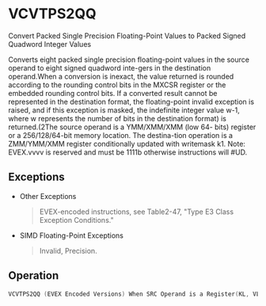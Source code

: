 # VCVTPS2QQ

Convert Packed Single Precision Floating-Point Values to Packed Signed Quadword Integer Values

Converts eight packed single precision floating-point values in the source operand to eight signed quadword inte-gers in the destination operand.When a conversion is inexact, the value returned is rounded according to the rounding control bits in the MXCSR register or the embedded rounding control bits.
If a converted result cannot be represented in the destination format, the floating-point invalid exception is raised, and if this exception is masked, the indefinite integer value w-1, where w represents the number of bits in the destination format) is returned.(2The source operand is a YMM/XMM/XMM (low 64- bits) register or a 256/128/64-bit memory location.
The destina-tion operation is a ZMM/YMM/XMM register conditionally updated with writemask k1.
Note: EVEX.vvvv is reserved and must be 1111b otherwise instructions will #UD.

## Exceptions

- Other Exceptions
  > EVEX-encoded instructions, see Table2-47, "Type E3 Class Exception Conditions."
- SIMD Floating-Point Exceptions
  > Invalid, Precision.

## Operation

```C
VCVTPS2QQ (EVEX Encoded Versions) When SRC Operand is a Register(KL, VL) = (2, 128), (4, 256), (8, 512)IF (VL == 512) AND (EVEX.b == 1) THENSET_ROUNDING_MODE_FOR_THIS_INSTRUCTION(EVEX.RC);ELSE SET_ROUNDING_MODE_FOR_THIS_INSTRUCTION(MXCSR.RC);FI;FOR j := 0 TO KL-1i := j * 64k := j * 32IF k1[j] OR *no writemask*THEN DEST[i+63:i] :=Convert_Single_Precision_To_QuadInteger(SRC[k+31:k])ELSE IF *merging-masking*; merging-maskingTHEN *DEST[i+63:i] remains unchanged*ELSE ; zeroing-maskingFI;ENDFORDEST[MAXVL-1:VL] := 0VCVTPS2QQ (EVEX Encoded Versions) When SRC Operand is a Memory Source(KL, VL) = (2, 128), (4, 256), (8, 512)FOR j := 0 TO KL-1i := j * 64k := j * 32IF k1[j] OR *no writemask*THEN IF (EVEX.b == 1) THENDEST[i+63:i] :=Convert_Single_Precision_To_QuadInteger(SRC[31:0])ELSE DEST[i+63:i] :=Convert_Single_Precision_To_QuadInteger(SRC[k+31:k])FI;ELSE IF *merging-masking*; merging-maskingTHEN *DEST[i+63:i] remains unchanged*ELSE ; zeroing-maskingDEST[i+63:i] := 0FIFI;ENDFORDEST[MAXVL-1:VL] := 0Intel C/C++ Compiler Intrinsic EquivalentVCVTPS2QQ __m512i _mm512_cvtps_epi64( __m512 a);VCVTPS2QQ __m512i _mm512_mask_cvtps_epi64( __m512i s, __mmask16 k, __m512 a);VCVTPS2QQ __m512i _mm512_maskz_cvtps_epi64( __mmask16 k, __m512 a);VCVTPS2QQ __m512i _mm512_cvt_roundps_epi64( __m512 a, int r);VCVTPS2QQ __m512i _mm512_mask_cvt_roundps_epi64( __m512i s, __mmask16 k, __m512 a, int r);VCVTPS2QQ __m512i _mm512_maskz_cvt_roundps_epi64( __mmask16 k, __m512 a, int r);VCVTPS2QQ __m256i _mm256_cvtps_epi64( __m256 a);VCVTPS2QQ __m256i _mm256_mask_cvtps_epi64( __m256i s, __mmask8 k, __m256 a);VCVTPS2QQ __m256i _mm256_maskz_cvtps_epi64( __mmask8 k, __m256 a);VCVTPS2QQ __m128i _mm_cvtps_epi64( __m128 a);VCVTPS2QQ __m128i _mm_mask_cvtps_epi64( __m128i s, __mmask8 k, __m128 a);VCVTPS2QQ __m128i _mm_maskz_cvtps_epi64( __mmask8 k, __m128 a);
```
